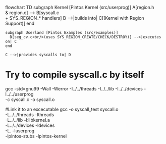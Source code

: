 flowchart TD
    subgraph Kernel [Pintos Kernel (src/userprog)]
      A[region.h<br/>& region.c] --> B[syscall.c<br/>+ SYS_REGION_* handlers]
      B -->|builds into| C[(Kernel with Region Support)]
    end

    subgraph Userland [Pintos Examples (src/examples)]
      D[seg_cv.c<br/>(uses SYS_REGION_CREATE/CHECK/DESTROY)] -->|executes on| C
    end

    C -->|provides syscalls to| D



# Try to compile syscall.c by itself
gcc -std=gnu99 -Wall -Werror -I../../threads -I../../lib -I../../devices -I../../userprog \
    -c syscall.c -o syscall.o

#Link it to an excecutable
gcc -o syscall_test syscall.o \
    -L../../threads -lthreads \
    -L../../lib     -l:libkernel.a \
    -L../../devices -ldevices \
    -L.             -luserprog \
    -lpintos-stubs  -lpintos-kernel


